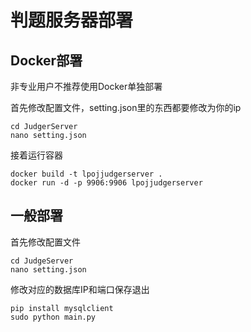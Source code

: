 # 判题服务器部署

## Docker部署
非专业用户不推荐使用Docker单独部署

首先修改配置文件，setting.json里的东西都要修改为你的ip
``` 
cd JudgerServer
nano setting.json
```
接着运行容器
```
docker build -t lpojjudgerserver .
docker run -d -p 9906:9906 lpojjudgerserver
```

## 一般部署
首先修改配置文件
``` 
cd JudgeServer
nano setting.json
```
修改对应的数据库IP和端口保存退出
```
pip install mysqlclient
sudo python main.py
```